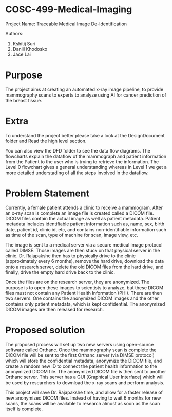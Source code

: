 # COSC-499-Medical-Imaging

Project Name: Traceable Medical Image De-Identification

Authors:
1. Kshitij Suri
2. Daniil Khodosko
3. Jace Lai


# Purpose 
The project aims at creating an automated x-ray image pipeline, to provide mammography scans to experts to analyze using AI for cancer prediction of the breast tissue. 

# Extra

To understand the project better please take a look at the DesignDocument folder and Read the high level section.


You can also view the DFD folder to see the data flow diagrams. The flowcharts explain the dataflow of the mammograph and patient information from the Patient to the user who is trying to retrieve the information.
The Level 0 flowchart gives a general understanding whereas in Level 1 we get a more detailed understading of all the steps involved in the dataflow.

# Problem Statement

Currently, a female patient attends a clinic to receive a mammogram. After an x-ray scan is complete an image file is created called a DICOM file. DICOM files contain the actual image as well as patient metadata. Patient metadata includes identifiable patient information such as, name, sex, birth date, patient id, clinic id, etc, and contains non-identifiable information such as time of the scan, type of machine for scan, image view, etc.  

The image is sent to a medical server via a secure medical image protocol called DIMSE. Those images are then stuck on that physical server in the clinic. Dr. Rajapakshe then has to physically drive to the clinic (approximately every 6 months), remove the hard drive, download the data onto a research server, delete the old DICOM files from the hard drive, and finally, drive the empty hard drive back to the clinic. 

Once the files are on the research server, they are anonymized. The purpose is to open these images to scientists to analyze, but these DICOM files must not contain any Patient Health Information (PHI). There are then two servers. One contains the anonymized DICOM images and the other contains only patient metadata, which is kept confidential. The anonymized DICOM images are then released for research.

# Proposed solution

The proposed process will set up two new servers using open-source software called Orthanc. Once the mammography scan is complete the DICOM file will be sent to the first Orthanc server (via DIMSE protocol) which will store the confidential metadata, anonymize the DICOM file, and create a random new ID to connect the patient health information to the anonymized DICOM file. The anonymized DICOM file is then sent to another Orthanc server. This server has a GUI (Graphical User Interface) which will be used by researchers to download the x-ray scans and perform analysis. 

This project will save Dr. Rajapakshe time, and allow for a faster release of new anonymized DICOM files. Instead of having to wait 6 months for new scans, the scans will be available to research almost as soon as the scan itself is complete.


